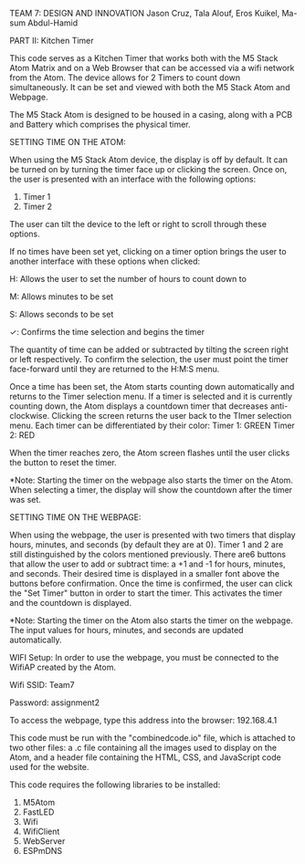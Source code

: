 TEAM 7: DESIGN AND INNOVATION Jason Cruz, Tala Alouf, Eros Kuikel, Ma-sum Abdul-Hamid

PART II: Kitchen Timer

This code serves as a Kitchen Timer that works both with the M5 Stack Atom Matrix and on a Web Browser that can be accessed via a wifi network from the Atom. The device allows for 2 Timers to count down simultaneously. It can be set and viewed with both the M5 Stack Atom and Webpage.

The M5 Stack Atom is designed to be housed in a casing, along with a PCB and Battery which comprises the physical timer.

SETTING TIME ON THE ATOM:

When using the M5 Stack Atom device, the display is off by default. It can be turned on by turning the timer face up or clicking the screen.
Once on, the user is presented with an interface with the following options:
  1. Timer 1
  2. Timer 2

The user can tilt the device to the left or right to scroll through these options.

If no times have been set yet, clicking on a timer option brings the user to another interface with these options when clicked:
  
  H: Allows the user to set the number of hours to count down to
 
  M: Allows minutes to be set
  
  S: Allows seconds to be set
  
  ✓: Confirms the time selection and begins the timer
  
The quantity of time can be added or subtracted by tilting the screen right or left respectively. To confirm the selection, the user must point the timer face-forward until they are returned to the H:M:S menu.

Once a time has been set, the Atom starts counting down automatically and returns to the Timer selection menu. If a timer is selected and it is currently counting down, the Atom displays a countdown timer that decreases anti-clockwise. Clicking the screen returns the user back to the TImer selection menu.
Each timer can be differentiated by their color:
  Timer 1: GREEN
  Timer 2: RED
  
When the timer reaches zero, the Atom screen flashes until the user clicks the button to reset the timer.

*Note: Starting the timer on the webpage also starts the timer on the Atom. When selecting a timer, the display will show the countdown after the timer was set.


SETTING TIME ON THE WEBPAGE:

When using the webpage, the user is presented with two timers that display hours, minutes, and seconds (by default they are at 0). Timer 1 and 2 are still distinguished by the colors mentioned previously.
There are6 buttons that allow the user to add or subtract time: a +1 and -1 for hours, minutes, and seconds. Their desired time is displayed in a smaller font above the buttons before confirmation. Once the time is confirmed, the user can click the "Set Timer" button in order to start the timer. This activates the timer and the countdown is displayed.

*Note: Starting the timer on the Atom also starts the timer on the webpage. The input values for hours, minutes, and seconds are updated automatically.



WIFI Setup: In order to use the webpage, you must be connected to the WifiAP created by the Atom.
  
  Wifi SSID: Team7
  
  Password: assignment2
  
  To access the webpage, type this address into the browser: 192.168.4.1

This code must be run with the "combinedcode.io" file, which is attached to two other files: a .c file containing all the images used to display on the Atom, and a header file containing the HTML, CSS, and JavaScript code used for the website.

This code requires the following libraries to be installed:
  1. M5Atom
  2. FastLED
  3. Wifi
  4. WifiClient
  5. WebServer
  6. ESPmDNS

